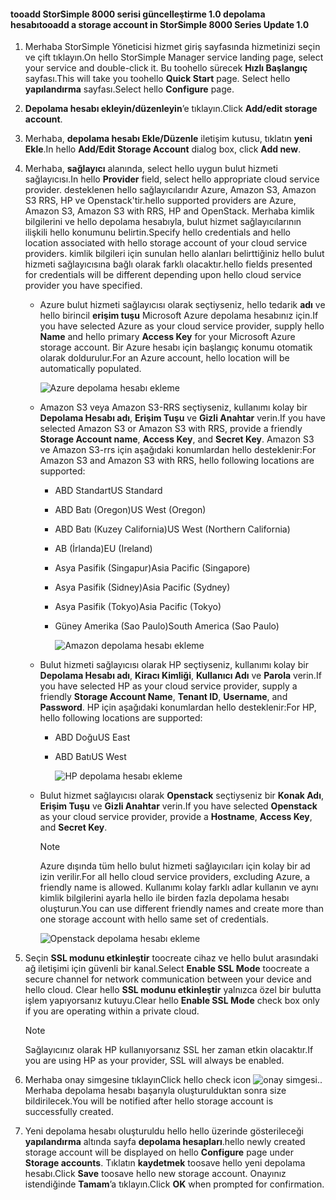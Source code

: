 <!--author=alkohli last changed: 9/17/15-->

#### <a name="tooadd-a-storage-account-in-storsimple-8000-series-update-10"></a><span data-ttu-id="3bc51-101">tooadd StorSimple 8000 serisi güncelleştirme 1.0 depolama hesabı</span><span class="sxs-lookup"><span data-stu-id="3bc51-101">tooadd a storage account in StorSimple 8000 Series Update 1.0</span></span>
1. <span data-ttu-id="3bc51-102">Merhaba StorSimple Yöneticisi hizmet giriş sayfasında hizmetinizi seçin ve çift tıklayın.</span><span class="sxs-lookup"><span data-stu-id="3bc51-102">On hello StorSimple Manager service landing page, select your service and double-click it.</span></span> <span data-ttu-id="3bc51-103">Bu toohello sürecek **Hızlı Başlangıç** sayfası.</span><span class="sxs-lookup"><span data-stu-id="3bc51-103">This will take you toohello **Quick Start** page.</span></span> <span data-ttu-id="3bc51-104">Select hello **yapılandırma** sayfası.</span><span class="sxs-lookup"><span data-stu-id="3bc51-104">Select hello **Configure** page.</span></span>
2. <span data-ttu-id="3bc51-105">**Depolama hesabı ekleyin/düzenleyin**’e tıklayın.</span><span class="sxs-lookup"><span data-stu-id="3bc51-105">Click **Add/edit storage account**.</span></span>
3. <span data-ttu-id="3bc51-106">Merhaba, **depolama hesabı Ekle/Düzenle** iletişim kutusu, tıklatın **yeni Ekle**.</span><span class="sxs-lookup"><span data-stu-id="3bc51-106">In hello **Add/Edit Storage Account** dialog box, click **Add new**.</span></span>
4. <span data-ttu-id="3bc51-107">Merhaba, **sağlayıcı** alanında, select hello uygun bulut hizmeti sağlayıcısı.</span><span class="sxs-lookup"><span data-stu-id="3bc51-107">In hello **Provider** field, select hello appropriate cloud service provider.</span></span> <span data-ttu-id="3bc51-108">desteklenen hello sağlayıcılarıdır Azure, Amazon S3, Amazon S3 RRS, HP ve Openstack'tir.</span><span class="sxs-lookup"><span data-stu-id="3bc51-108">hello supported providers are Azure, Amazon S3, Amazon S3 with RRS, HP and OpenStack.</span></span> <span data-ttu-id="3bc51-109">Merhaba kimlik bilgilerini ve hello depolama hesabıyla, bulut hizmet sağlayıcılarının ilişkili hello konumunu belirtin.</span><span class="sxs-lookup"><span data-stu-id="3bc51-109">Specify hello credentials and hello location associated with hello storage account of your cloud service providers.</span></span> <span data-ttu-id="3bc51-110">kimlik bilgileri için sunulan hello alanları belirttiğiniz hello bulut hizmeti sağlayıcısına bağlı olarak farklı olacaktır.</span><span class="sxs-lookup"><span data-stu-id="3bc51-110">hello fields presented for credentials will be different depending upon hello cloud service provider you have specified.</span></span> 
   
   * <span data-ttu-id="3bc51-111">Azure bulut hizmeti sağlayıcısı olarak seçtiyseniz, hello tedarik **adı** ve hello birincil **erişim tuşu** Microsoft Azure depolama hesabınız için.</span><span class="sxs-lookup"><span data-stu-id="3bc51-111">If you have selected Azure as your cloud service provider, supply hello **Name** and hello primary **Access Key** for your Microsoft Azure storage account.</span></span> <span data-ttu-id="3bc51-112">Bir Azure hesabı için başlangıç konumu otomatik olarak doldurulur.</span><span class="sxs-lookup"><span data-stu-id="3bc51-112">For an Azure account, hello location will be automatically populated.</span></span>
     
        ![Azure depolama hesabı ekleme](./media/storsimple-configure-new-storage-account-u1/AddAzureStorageaccount-include.png)
   * <span data-ttu-id="3bc51-114">Amazon S3 veya Amazon S3-RRS seçtiyseniz, kullanımı kolay bir **Depolama Hesabı adı**, **Erişim Tuşu** ve **Gizli Anahtar** verin.</span><span class="sxs-lookup"><span data-stu-id="3bc51-114">If you have selected Amazon S3 or Amazon S3 with RRS, provide a friendly **Storage Account name**, **Access Key**, and **Secret Key**.</span></span> <span data-ttu-id="3bc51-115">Amazon S3 ve Amazon S3-rrs için aşağıdaki konumlardan hello desteklenir:</span><span class="sxs-lookup"><span data-stu-id="3bc51-115">For Amazon S3 and Amazon S3 with RRS, hello following locations are supported:</span></span>
     
     * <span data-ttu-id="3bc51-116">ABD Standart</span><span class="sxs-lookup"><span data-stu-id="3bc51-116">US Standard</span></span>
     * <span data-ttu-id="3bc51-117">ABD Batı (Oregon)</span><span class="sxs-lookup"><span data-stu-id="3bc51-117">US West (Oregon)</span></span>
     * <span data-ttu-id="3bc51-118">ABD Batı (Kuzey California)</span><span class="sxs-lookup"><span data-stu-id="3bc51-118">US West (Northern California)</span></span>
     * <span data-ttu-id="3bc51-119">AB (İrlanda)</span><span class="sxs-lookup"><span data-stu-id="3bc51-119">EU (Ireland)</span></span>
     * <span data-ttu-id="3bc51-120">Asya Pasifik (Singapur)</span><span class="sxs-lookup"><span data-stu-id="3bc51-120">Asia Pacific (Singapore)</span></span>
     * <span data-ttu-id="3bc51-121">Asya Pasifik (Sidney)</span><span class="sxs-lookup"><span data-stu-id="3bc51-121">Asia Pacific (Sydney)</span></span>
     * <span data-ttu-id="3bc51-122">Asya Pasifik (Tokyo)</span><span class="sxs-lookup"><span data-stu-id="3bc51-122">Asia Pacific (Tokyo)</span></span>
     * <span data-ttu-id="3bc51-123">Güney Amerika (Sao Paulo)</span><span class="sxs-lookup"><span data-stu-id="3bc51-123">South America (Sao Paulo)</span></span>
       
       ![Amazon depolama hesabı ekleme](./media/storsimple-configure-new-storage-account-u1/AddAmazonStorageaccount-include.png)
   * <span data-ttu-id="3bc51-125">Bulut hizmeti sağlayıcısı olarak HP seçtiyseniz, kullanımı kolay bir **Depolama Hesabı adı**, **Kiracı Kimliği**, **Kullanıcı Adı** ve **Parola** verin.</span><span class="sxs-lookup"><span data-stu-id="3bc51-125">If you have selected HP as your cloud service provider, supply a friendly **Storage Account Name**, **Tenant ID**, **Username**, and **Password**.</span></span> <span data-ttu-id="3bc51-126">HP için aşağıdaki konumlardan hello desteklenir:</span><span class="sxs-lookup"><span data-stu-id="3bc51-126">For HP, hello following locations are supported:</span></span>
     
     * <span data-ttu-id="3bc51-127">ABD Doğu</span><span class="sxs-lookup"><span data-stu-id="3bc51-127">US East</span></span>
     * <span data-ttu-id="3bc51-128">ABD Batı</span><span class="sxs-lookup"><span data-stu-id="3bc51-128">US West</span></span>
       
       ![HP depolama hesabı ekleme](./media/storsimple-configure-new-storage-account-u1/AddHPStorageaccount-include.png)
   * <span data-ttu-id="3bc51-130">Bulut hizmet sağlayıcısı olarak **Openstack** seçtiyseniz bir **Konak Adı**, **Erişim Tuşu** ve **Gizli Anahtar** verin.</span><span class="sxs-lookup"><span data-stu-id="3bc51-130">If you have selected **Openstack** as your cloud service provider, provide a **Hostname**, **Access Key**, and **Secret Key**.</span></span>
     
     > [!NOTE]
     > <span data-ttu-id="3bc51-131">Azure dışında tüm hello bulut hizmeti sağlayıcıları için kolay bir ad izin verilir.</span><span class="sxs-lookup"><span data-stu-id="3bc51-131">For all hello cloud service providers, excluding Azure, a friendly name is allowed.</span></span> <span data-ttu-id="3bc51-132">Kullanımı kolay farklı adlar kullanın ve aynı kimlik bilgilerini ayarla hello ile birden fazla depolama hesabı oluşturun.</span><span class="sxs-lookup"><span data-stu-id="3bc51-132">You can use different friendly names and create more than one storage account with hello same set of credentials.</span></span>
     > 
     > 
     
        ![Openstack depolama hesabı ekleme](./media/storsimple-configure-new-storage-account-u1/AddOpenstackStorageaccount-include.png)
5. <span data-ttu-id="3bc51-134">Seçin **SSL modunu etkinleştir** toocreate cihaz ve hello bulut arasındaki ağ iletişimi için güvenli bir kanal.</span><span class="sxs-lookup"><span data-stu-id="3bc51-134">Select **Enable SSL Mode** toocreate a secure channel for network communication between your device and hello cloud.</span></span> <span data-ttu-id="3bc51-135">Clear hello **SSL modunu etkinleştir** yalnızca özel bir bulutta işlem yapıyorsanız kutuyu.</span><span class="sxs-lookup"><span data-stu-id="3bc51-135">Clear hello **Enable SSL Mode** check box only if you are operating within a private cloud.</span></span>
   
   > [!NOTE]
   > <span data-ttu-id="3bc51-136">Sağlayıcınız olarak HP kullanıyorsanız SSL her zaman etkin olacaktır.</span><span class="sxs-lookup"><span data-stu-id="3bc51-136">If you are using HP as your provider, SSL will always be enabled.</span></span>
   > 
   > 
6. <span data-ttu-id="3bc51-137">Merhaba onay simgesine tıklayın</span><span class="sxs-lookup"><span data-stu-id="3bc51-137">Click hello check icon</span></span> ![onay simgesi](./media/storsimple-configure-new-storage-account/HCS_CheckIcon-include.png)<span data-ttu-id="3bc51-139">.</span><span class="sxs-lookup"><span data-stu-id="3bc51-139">.</span></span> <span data-ttu-id="3bc51-140">Merhaba depolama hesabı başarıyla oluşturulduktan sonra size bildirilecek.</span><span class="sxs-lookup"><span data-stu-id="3bc51-140">You will be notified after hello storage account is successfully created.</span></span>
7. <span data-ttu-id="3bc51-141">Yeni depolama hesabı oluşturuldu hello hello üzerinde gösterileceği **yapılandırma** altında sayfa **depolama hesapları**.</span><span class="sxs-lookup"><span data-stu-id="3bc51-141">hello newly created storage account will be displayed on hello **Configure** page under **Storage accounts**.</span></span> <span data-ttu-id="3bc51-142">Tıklatın **kaydetmek** toosave hello yeni depolama hesabı.</span><span class="sxs-lookup"><span data-stu-id="3bc51-142">Click **Save** toosave hello new storage account.</span></span> <span data-ttu-id="3bc51-143">Onayınız istendiğinde **Tamam**’a tıklayın.</span><span class="sxs-lookup"><span data-stu-id="3bc51-143">Click **OK** when prompted for confirmation.</span></span>

